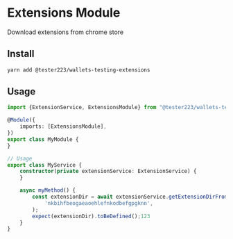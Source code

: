 # Extensions Module

Download extensions from chrome store

## Install

```bash
yarn add @tester223/wallets-testing-extensions
```

## Usage

```ts
import {ExtensionService, ExtensionsModule} from "@tester223/wallets-testing-extensions";

@Module({
    imports: [ExtensionsModule],
})
export class MyModule {
}

// Usage
export class MyService {
    constructor(private extensionService: ExtensionService) {
    }

    async myMethod() {
        const extensionDir = await extensionService.getExtensionDirFromId(
            'nkbihfbeogaeaoehlefnkodbefgpgknn',
        );
        expect(extensionDir).toBeDefined();123
    }
}
```
